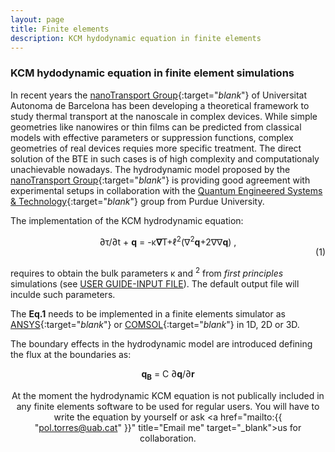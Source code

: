 ```yaml
---
layout: page
title: Finite elements 
description: KCM hydodynamic equation in finite elements 
---
```


### KCM hydodynamic equation in finite element simulations

In recent years the [nanoTransport Group](http://grupsderecerca.uab.cat/nanotransport/en){:target="_blank_"} of Universitat Autonoma de Barcelona 
has been developing a theoretical framework to study thermal transport at the nanoscale in complex devices. While simple 
geometries like nanowires or thin films can be predicted from classical models with effective parameters or suppression
functions, complex geometries of real devices requies more specific treatment. The direct solution of the BTE in such cases
is of high complexity and computationaly unachievable nowadays. The hydrodynamic model proposed by the
[nanoTransport Group](http://grupsderecerca.uab.cat/nanotransport/en){:target="_blank_"} is providing good agreement with experimental
setups in collaboration with the [Quantum Engineered Systems & Technology](https://nanohub.org/groups/quest/){:target="_blank_"} group from Purdue University.

The implementation of the KCM hydrodynamic equation:

<center> &part;&tau;/&part;t + <b>q</b>
 = -&kappa;<b>&nabla;</b>T+&ell;<sup>2</sup>(&nabla;<sup>2</sup><b>q</b>+2&nabla;&nabla;<b>q</b>) ,</center><div align="right">(1)</div>

requires to obtain the bulk parameters &kappa; and <math>&ell;<sup>2</sup></math> from <i>first principles</i>
simulations (see [USER GUIDE-INPUT FILE](https://physta.github.io/input_file/)). The default output file will inculde such parameters.

The <b>Eq.1</b> needs to be implemented in a finite elements simulator as [ANSYS](http://www.ansys.com/){:target="_blank_"} or [COMSOL](https://www.comsol.com){:target="_blank_"} in 1D, 2D or 3D.

The boundary effects in the hydrodynamic model are introduced defining the flux at the boundaries as:

<center> <b>q<sub>B</sub></b> = C &part;<b>q</b>/&part;<b>r</b>

</b>At the moment the hydrodynamic KCM equation is not publically included in any finite elements software to be used for regular users. 
You will have to write the equation by yourself or ask <a href="mailto:{{ "pol.torres@uab.cat" }}" title="Email me" target="_blank">us</a> for collaboration.

